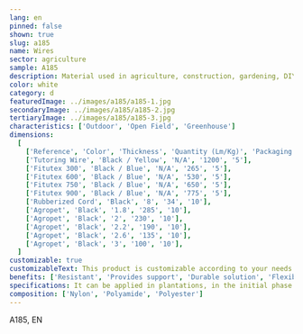 ```yaml
---
lang: en
pinned: false
shown: true
slug: a185
name: Wires
sector: agriculture
sample: A185
description: Material used in agriculture, construction, gardening, DIY, among others. It allows for "tying" or joining different parts, providing stability and resistance.
color: white
category: d
featuredImage: ../images/a185/a185-1.jpg
secondaryImage: ../images/a185/a185-2.jpg
tertiaryImage: ../images/a185/a185-3.jpg
characteristics: ['Outdoor', 'Open Field', 'Greenhouse']
dimensions:
  [
    ['Reference', 'Color', 'Thickness', 'Quantity (Lm/Kg)', 'Packaging (Kg)'],
    ['Tutoring Wire', 'Black / Yellow', 'N/A', '1200', '5'],
    ['Fitutex 300', 'Black / Blue', 'N/A', '265', '5'],
    ['Fitutex 600', 'Black / Blue', 'N/A', '530', '5'],
    ['Fitutex 750', 'Black / Blue', 'N/A', '650', '5'],
    ['Fitutex 900', 'Black / Blue', 'N/A', '775', '5'],
    ['Rubberized Cord', 'Black', '8', '34', '10'],
    ['Agropet', 'Black', '1.8', '285', '10'],
    ['Agropet', 'Black', '2', '230', '10'],
    ['Agropet', 'Black', '2.2', '190', '10'],
    ['Agropet', 'Black', '2.6', '135', '10'],
    ['Agropet', 'Black', '3', '100', '10'],
  ]
customizable: true
customizableText: This product is customizable according to your needs. Contact us for more information.
benefits: ['Resistant', 'Provides support', 'Durable solution', 'Flexible', 'Reusable']
specifications: It can be applied in plantations, in the initial phase of growth and eventual progression.
composition: ['Nylon', 'Polyamide', 'Polyester']
---
```


A185, EN
